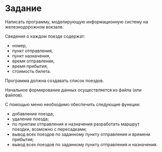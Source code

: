    # Задание

   Написать программу, моделирующую информационную систему на железнодорожном вокзале.

   Сведения о каждом поезде содержат:
   - номер,
   - пункт отправления,
   - пункт назначения,
   - время отправления,
   - время прибытия,
   - стоимость билета.

   Программа должна создавать список поездов.

   Начальное формирование данных осуществляется из файла (или файлов).

   С помощью меню необходимо обеспечить следующие функции:
   - добавление поезда;
   - удаление поезда;
   - по пунктам отправления и назначения разработать маршрут поездки, возможно с пересадками;
   - вывод всех поездов по заданному пункту отправления и времени прибытия;
   - вывод всех поездов по заданному пункту отправления и назначения.
